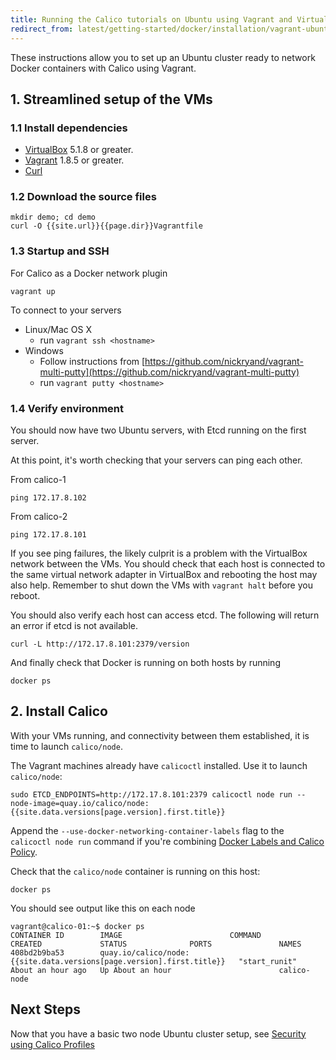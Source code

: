 ```yaml
---
title: Running the Calico tutorials on Ubuntu using Vagrant and VirtualBox
redirect_from: latest/getting-started/docker/installation/vagrant-ubuntu/index
---
```


These instructions allow you to set up an Ubuntu cluster ready to network Docker containers with
Calico using Vagrant.

## 1. Streamlined setup of the VMs

### 1.1 Install dependencies

* [VirtualBox][virtualbox] 5.1.8 or greater.
* [Vagrant][vagrant] 1.8.5 or greater.
* [Curl][curl]

### 1.2 Download the source files

    mkdir demo; cd demo
    curl -O {{site.url}}{{page.dir}}Vagrantfile

### 1.3 Startup and SSH

For Calico as a Docker network plugin

    vagrant up

To connect to your servers

* Linux/Mac OS X
    * run `vagrant ssh <hostname>`
* Windows
    * Follow instructions from [https://github.com/nickryand/vagrant-multi-putty](https://github.com/nickryand/vagrant-multi-putty)
    * run `vagrant putty <hostname>`

### 1.4 Verify environment

You should now have two Ubuntu servers, with Etcd running on the first server.

At this point, it's worth checking that your servers can ping each other.

From calico-1

    ping 172.17.8.102

From calico-2

    ping 172.17.8.101

If you see ping failures, the likely culprit is a problem with the VirtualBox network between the VMs.  You should
check that each host is connected to the same virtual network adapter in VirtualBox and rebooting the host may also
help.  Remember to shut down the VMs with `vagrant halt` before you reboot.

You should also verify each host can access etcd.  The following will return an error if etcd is not available.

    curl -L http://172.17.8.101:2379/version

And finally check that Docker is running on both hosts by running

    docker ps

## 2. Install Calico

With your VMs running, and connectivity between them established,
it is time to launch `calico/node`.

The Vagrant machines already have `calicoctl` installed. Use it to launch `calico/node`:

    sudo ETCD_ENDPOINTS=http://172.17.8.101:2379 calicoctl node run --node-image=quay.io/calico/node:{{site.data.versions[page.version].first.title}}

Append the `--use-docker-networking-container-labels` flag to the `calicoctl node run` command if you're combining
[Docker Labels and Calico Policy]({{site.baseurl}}/{{page.version}}/getting-started/docker/tutorials/security-using-docker-labels-and-calico-policy).

Check that the `calico/node` container is running on this host:

    docker ps

You should see output like this on each node

    vagrant@calico-01:~$ docker ps
    CONTAINER ID        IMAGE                        COMMAND             CREATED             STATUS              PORTS               NAMES
    408bd2b9ba53        quay.io/calico/node:{{site.data.versions[page.version].first.title}}   "start_runit"       About an hour ago   Up About an hour                        calico-node

## Next Steps

Now that you have a basic two node Ubuntu cluster setup, see
[Security using Calico Profiles]({{site.baseurl}}/{{page.version}}/getting-started/docker/tutorials/security-using-calico-profiles)

[libnetwork]: https://github.com/docker/libnetwork
[experimental-channel]: https://github.com/docker/docker/tree/master/experimental
[virtualbox]: https://www.virtualbox.org/
[vagrant]: https://www.vagrantup.com/downloads.html
[curl]: https://curl.haxx.se/
